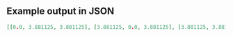 

## Example output in JSON

```json
[[0.0, 3.881125, 3.881125], [3.881125, 0.0, 3.881125], [3.881125, 3.881125, 0.0]]
```

